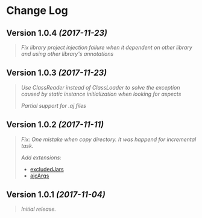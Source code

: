 Change Log
==========

Version 1.0.4 *(2017-11-23)*
----------------------------

> *Fix library project injection failure when it dependent on other library and using other library's annotations*

Version 1.0.3 *(2017-11-23)*
----------------------------

> *Use ClassReader instead of ClassLoader to solve the exception caused by static instance initialization when looking for aspects*
> 
> *Partial support for .aj files*

Version 1.0.2 *(2017-11-11)*
----------------------------

> *Fix: One mistake when copy directory. It was happend for incremental task.*
> 
> *Add extensions:* 
> - [excludedJars](README.md)
> - [ajcArgs](http://www.eclipse.org/aspectj/doc/released/devguide/ajc-ref.html)

Version 1.0.1 *(2017-11-04)*
----------------------------

> *Initial release.*
